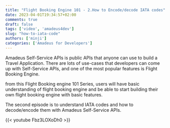 ```yaml
---
title: "Flight Booking Engine 101 - 2.How to Encode/decode IATA codes"
date: 2023-04-01T19:34:57+02:00
comments: true
draft: false
tags: ['video', 'amadeus4dev'] 
slug: "how-to-iata-code"
authors: ['minji']
categories: ['Amadeus for Developers']
---
```


Amadeus Self-Service APIs is public APIs that anyone can use to build a Travel Application. 
There are lots of use-cases that developers can come up with Self-Service APIs, and one of the most popular features is Flight Booking Engine. 

from this Flight Booking engine 101 Series, users will have basic understanding of flight booking engine and be able to start building their own flight booking engine with basic features. 

The second episode is to understand IATA codes and how to decode/encode them with Amadeus Self-Service APIs.

{{< youtube Fbz3LOXoDh0 >}}